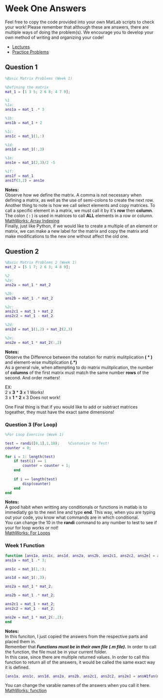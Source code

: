 # Week One Answers
Feel free to copy the code provided into your own MatLab scripts to check your work! Please remember that although these are answers, there are multiple ways of doing the problem(s). We encourage you to develop your own method of writing and organizing your code!
- [Lectures ](https://jacksonburns.github.io/MATLAB-Start-to-Finish/Lectures/Lectures-Landing-Page)
- [Practice Problems](https://jacksonburns.github.io/MATLAB-Start-to-Finish/Practice-Problems/Practice-Problems-Landing-Page)
## **Question 1**
```matlab
%Basic Matrix Problems (Week 1)

%Defining the matrix
mat_1 = [1 3 5; 2 6 8; 4 7 9];

%1
%1a:
ans1a = mat_1 .* 3

%1b:
ans1b = mat_1 + 2

%1c:
ans1c = mat_1(1,:)

%1d:
ans1d = mat_1(:,3)

%1e:
ans1e = mat_1(2,3)/2 -5

%1f:
ans1f = mat_1
ans1f(3,2) = ans1e
```


**Notes:** \
Observe how we define the matrix. A comma is not necessary when defining a matrix, as well as the use of semi-colons to create the next row.\
 Another thing to note is how we call select elements and copy matrices. To call a specific element in a matrix, we must call it by it's **row** then **column**.\
  The colon ( **:** ) is used in matrices to call **ALL** elements in a row or column. [MathWorks: Array Indexing](https://www.mathworks.com/help/matlab/math/array-indexing.html)\
  Finally, just like Python, if we would like to create a multiple of an element or matrix, we can make a new label for the matrix and copy the matrix and make modifications to the new one without affect the old one. 


## **Question 2**
``` matlab
%Basic Matrix Problems 2 (Week 1)
mat_2 = [5 1 7; 2 6 3; 4 8 9];

%2
%2a:
ans2a = mat_1 * mat_2

%2b:
ans2b = mat_1 .* mat_2

%2c:
ans2c1 = mat_1 + mat_2
ans2c2 = mat_1 - mat_2

%2d:
ans2d = mat_1(1,2) + mat_2(2,3)

%2e:
ans2e = mat_1 * mat_2(:,2)
```


**Notes:**\
Observe the Difference between the notation for matrix mulitplication **( * )** and element-wise multiplication **(.*)** \
As a general rule, when attempting to do matrix mulitplication, the number of **columns** of the first matrix must match the same number **rows** of the second. And order matters!

 EX: \
 2 x **3** * **3** x 1 Works!\
 3 x **1** * **2** x 3 Does not work!

 One Final thing is that if you would like to add or subtract matrices togeather, they must have the exact same dimensions! 


### **Question 3 (For Loop)**
``` matlab
%For Loop Exercise (Week 1)

test = randi([0,1],1,10);    %Customize to Test!
counter = 0;

for i = 1: length(test)
    if test(i) == 1
        counter = counter + 1;
    end
    
    if i == length(test)
        disp(counter)
    end
end
```


**Notes:** \
A good habit when writting any conditionals or functions in matlab is to immediatly go to the next line and type **end**. This way, when you are typing out your code, you know what commands are in which conditional.\
You can change the 10 in the **randi** command to any number to test to see if your for loop works or not!\
[MathWorks: For Loops](https://www.mathworks.com/help/matlab/ref/for.html)



### **Week 1 Function**
``` matlab
function [ans1a, ans1c, ans1d, ans2a, ans2b, ans2c1, ans2c2, ans2e] = ansW1fun(mat_1,mat_2)
ans1a = mat_1 .* 3;

ans1c = mat_1(1,:);

ans1d = mat_1(:,3);

ans2a = mat_1 * mat_2;

ans2b = mat_1 .* mat_2;

ans2c1 = mat_1 + mat_2;
ans2c2 = mat_1 - mat_2;

ans2e = mat_1 * mat_2(:,2);
end 
```


**Notes:**\
In this funciton, I just copied the answers from the respective parts and placed them in.\
Remember that ***Functions must be in their own file (.m file).*** In order to call the function, the file must be in your current folder.\
 In this case, since there are multiple returned values. In order to call this function to return all of the answers, it would be called the same exact way it is defined.


 ``` matlab
 [ans1a, ans1c, ans1d, ans2a, ans2b, ans2c1, ans2c2, ans2e] = ansW1fun(mat_1,mat_2)
 ```


You can change the varable names of the answers when you call it here.\
[MathWorks: function](https://www.mathworks.com/help/matlab/ref/function.html)

